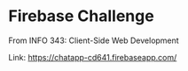 # Firebase Challenge

From INFO 343: Client-Side Web Development

Link: https://chatapp-cd641.firebaseapp.com/

